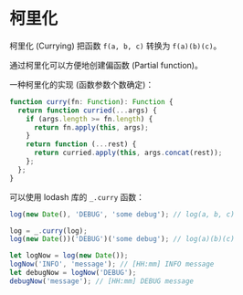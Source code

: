# 柯里化

柯里化 (Currying) 把函数 `f(a, b, c)` 转换为 `f(a)(b)(c)`。

通过柯里化可以方便地创建偏函数 (Partial function)。

一种柯里化的实现 (函数参数个数确定)：

```ts
function curry(fn: Function): Function {
  return function curried(...args) {
    if (args.length >= fn.length) {
      return fn.apply(this, args);
    }
    return function (...rest) {
      return curried.apply(this, args.concat(rest));
    };
  };
}
```

可以使用 lodash 库的 `_.curry` 函数：

```js
log(new Date(), 'DEBUG', 'some debug'); // log(a, b, c)

log = _.curry(log);
log(new Date())('DEBUG')('some debug'); // log(a)(b)(c)

let logNow = log(new Date());
logNow('INFO', 'message'); // [HH:mm] INFO message
let debugNow = logNow('DEBUG');
debugNow('message'); // [HH:mm] DEBUG message
```
